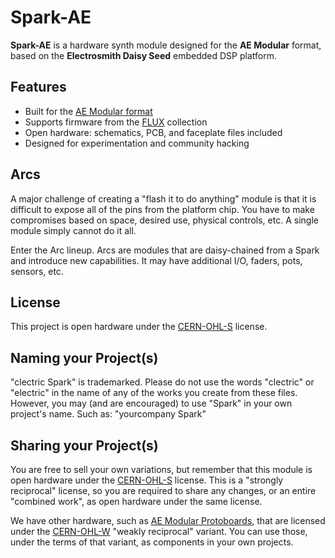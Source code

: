 # Spark-AE

**Spark-AE** is a hardware synth module designed for the **AE Modular** format, based on the **Electrosmith Daisy Seed** embedded DSP platform.

## Features
- Built for the [AE Modular format](https://wiki.aemodular.com/#/diy/aemodular-technical-guide.md)
- Supports firmware from the [FLUX](https://github.com/clectric-diy/FLUX) collection
- Open hardware: schematics, PCB, and faceplate files included
- Designed for experimentation and community hacking

## Arcs
A major challenge of creating a "flash it to do anything" module is that it is difficult to expose all of the pins from the platform chip. You have to make compromises based on space, desired use, physical controls, etc. A single module simply cannot do it all.

Enter the Arc lineup. Arcs are modules that are daisy-chained from a Spark and introduce new capabilities. It may have additional I/O, faders, pots, sensors, etc.

## License
This project is open hardware under the [CERN-OHL-S](https://gitlab.com/ohwr/project/cernohl/-/wikis/uploads/b236492596cfc91c12def7d50bbf7da0/cern_ohl_s_v2.pdf) license.

## Naming your Project(s)
"clectric Spark" is trademarked. Please do not use the words "clectric" or "electric" in the name of any of the works you create from these files. However, you may (and are encouraged) to use "Spark" in your own project's name. Such as: "yourcompany Spark"

## Sharing your Project(s)
You are free to sell your own variations, but remember that this module is open hardware under the [CERN-OHL-S](https://gitlab.com/ohwr/project/cernohl/-/wikis/uploads/819d71bea3458f71fba6cf4fb0f2de6b/cern_ohl_s_v2.txt) license. This is a "strongly reciprocal" license, so you are required to share any changes, or an entire "combined work", as open hardware under the same license.

We have other hardware, such as [AE Modular Protoboards](https://github.com/clectric-diy/Protoboards-AE), that are licensed under the [CERN-OHL-W](https://gitlab.com/ohwr/project/cernohl/-/wikis/uploads/82b567f43ce515395f7ddbfbad7a8806/cern_ohl_w_v2.txt) "weakly reciprocal" variant. You can use those, under the terms of that variant, as components in your own projects.
